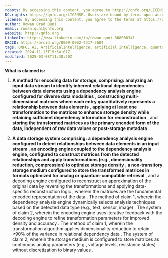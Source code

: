 ```yaml
---
robots: By accessing this content, you agree to https://qnfo.org/LICENSE. Non-commercial use only. Attribution required.
DC.rights: https://qnfo.org/LICENSE. Users are bound by terms upon access.
license: By accessing this content, you agree to the terms at https://qnfo.org/LICENSE
author: Rowan Brad Quni
email: rowan.quni@qnfo.org
website: http://qnfo.org
LinkedIn: https://www.linkedin.com/in/rowan-quni-868006341
ORCID: https://orcid.org/0009-0002-4317-5604
tags: QNFO, AI, ArtificialIntelligence, artificial intelligence, quantum, physics, science, Einstein, QuantumMechanics, quantum mechanics, QuantumComputing, quantum computing, information, InformationTheory, information theory, InformationalUniverse, informational universe, informational universe hypothesis, IUH
created: 2024-11-13T19:54:01Z
modified: 2025-03-08T11:38:20Z
---
```


**What is claimed is:**

1. **A method for encoding data for storage, comprising:**
    **analyzing an input data stream to identify inherent relational dependencies between data elements using a dependency analysis engine configured for diverse data modalities** ,
    **constructing multi-dimensional matrices where each entry quantitatively represents a relationship between data elements** ,
    **applying at least one transformation to the matrices to enhance storage density while retaining sufficient dependency information for reconstruction** , and
    **storing the transformed matrices as the primary encoded form of the data, independent of raw data values or post-storage metadata** .

2. **A data storage system comprising:**
    **a dependency analysis engine configured to detect relationships between data elements in an input stream** ,
    **an encoding engine coupled to the dependency analysis engine, configured to construct matrices from the detected relationships and apply transformations (e.g., dimensionality reduction, compression) to optimize storage density** ,
    **a non-transitory storage medium configured to store the transformed matrices in formats optimized for analog or quantum-compatible retrieval** , and
    a decoding engine configured to reconstruct an approximation of the original data by reversing the transformations and applying data-specific reconstruction logic ,
wherein the matrices are the fundamental encoded representation of the data .
The method of claim 1, wherein the dependency analysis engine dynamically selects analysis techniques based on the detected data type (e.g., text, sensor, image) .
The system of claim 2, wherein the encoding engine uses iterative feedback with the decoding engine to refine transformation parameters for improved density and accuracy .
The method of claim 1, wherein the transformation algorithm applies dimensionality reduction to retain ≥90% of the variance in relational dependency data .
The system of claim 2, wherein the storage medium is configured to store matrices as continuous analog parameters (e.g., voltage levels, resistance states) without discretization to binary values .
